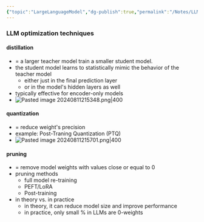 ```yaml
---
{"topic":"LargeLanguageModel","dg-publish":true,"permalink":"/Notes/LLM Optimization/","dgPassFrontmatter":true,"noteIcon":""}
---
```


### LLM optimization techniques
#### distillation
- = a larger teacher model train a smaller student model.
- the student model learns to statistically mimic the behavior of the teacher model
	- either just in the final prediction layer 
	- or in the model's hidden layers as well
- typically effective for encoder-only models
- ![Pasted image 20240811215348.png|400](/img/user/assets/images/Pasted%20image%2020240811215348.png)
#### quantization
- = reduce weight's precision
- example: Post-Traning Quantization (PTQ)
- ![Pasted image 20240811215701.png|400](/img/user/assets/images/Pasted%20image%2020240811215701.png)
#### pruning 
- = remove model weights with values close or equal to 0
- pruning methods
	- full model re-training
	- PEFT/LoRA
	- Post-training
- in theory vs. in practice
	- in theory, it can reduce model size and improve performance
	- in practice, only small % in LLMs are 0-weights